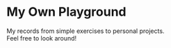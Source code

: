 # My Own Playground

My records from simple exercises to personal projects.<br>
Feel free to look around!